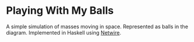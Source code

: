 # Playing With My Balls

A simple simulation of masses moving in space.  Represented as balls in the diagram.  Implemented in Haskell using [Netwire](https://hackage.haskell.org/package/netwire-5.0.3).
